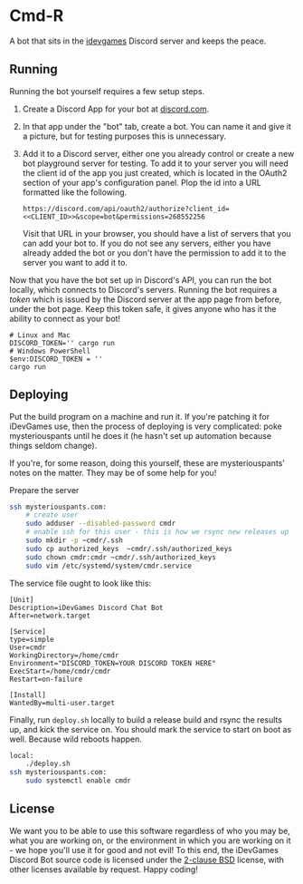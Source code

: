 # Cmd-R

A bot that sits in the [idevgames](https://www.idevgames.com/) Discord server
and keeps the peace.

## Running

Running the bot yourself requires a few setup steps.

1. Create a Discord App for your bot at [discord.com][discord-app].
1. In that app under the "bot" tab, create a bot. You can name it and give it a
   picture, but for testing purposes this is unnecessary.
1. Add it to a Discord server, either one you already control or create a new
   bot playground server for testing. To add it to your server you will need
   the client id of the app you just created, which is located in the OAuth2
   section of your app's configuration panel. Plop the id into a URL formatted
   like the following.

       https://discord.com/api/oauth2/authorize?client_id=<<CLIENT_ID>>&scope=bot&permissions=268552256

   Visit that URL in your browser, you should have a list of servers that you
   can add your bot to. If you do not see any servers, either you have already
   added the bot or you don't have the permission to add it to the server you
   want to add it to.

Now that you have the bot set up in Discord's API, you can run the bot locally,
which connects to Discord's servers. Running the bot requires a *token* which
is issued by the Discord server at the app page from before, under the bot page.
Keep this token safe, it gives anyone who has it the ability to connect as your
bot!

```
# Linux and Mac
DISCORD_TOKEN='' cargo run
# Windows PowerShell
$env:DISCORD_TOKEN = ''
cargo run
```

## Deploying

Put the build program on a machine and run it. If you're patching it for
iDevGames use, then the process of deploying is very complicated: poke
mysteriouspants until he does it (he hasn't set up automation because things
seldom change).

If you're, for some reason, doing this yourself, these are mysteriouspants'
notes on the matter. They may be of some help for you!

Prepare the server

```sh
ssh mysteriouspants.com:
    # create user
    sudo adduser --disabled-password cmdr
    # enable ssh for this user - this is how we rsync new releases up
    sudo mkdir -p ~cmdr/.ssh
    sudo cp authorized_keys  ~cmdr/.ssh/authorized_keys
    sudo chown cmdr:cmdr ~cmdr/.ssh/authorized_keys
    sudo vim /etc/systemd/system/cmdr.service
```

The service file ought to look like this:

```
[Unit]
Description=iDevGames Discord Chat Bot
After=network.target

[Service]
type=simple
User=cmdr
WorkingDirectory=/home/cmdr
Environment="DISCORD_TOKEN=YOUR DISCORD TOKEN HERE"
ExecStart=/home/cmdr/cmdr
Restart=on-failure

[Install]
WantedBy=multi-user.target
```

Finally, run `deploy.sh` locally to build a release build and rsync the results
up, and kick the service on. You should mark the service to start on boot as
well. Because wild reboots happen.

```sh
local:
    ./deploy.sh
ssh mysteriouspants.com:
    sudo systemctl enable cmdr
```

## License

We want you to be able to use this software regardless of who you may be, what
you are working on, or the environment in which you are working on it - we hope
you'll use it for good and not evil! To this end, the iDevGames Discord Bot
source code is licensed under the [2-clause BSD][2cbsd] license, with other
licenses available by request. Happy coding!

[2cbsd]: https://opensource.org/licenses/BSD-2-Clause
[discord-app]: https://discord.com/developers/applications
